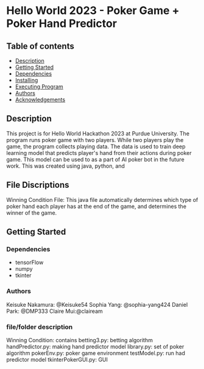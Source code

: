 # Hello World 2023 - Poker Game + Poker Hand Predictor

## Table of contents
* [Description](#description)
* [Getting Started](#getting_started)
* [Dependencies](#dependencies)
* [Installing](#installing)
* [Executing Program](#executing_program)
* [Authors](#authors)
* [Acknowledgements](#acknowledgements)

## Description
This project is for Hello World Hackathon 2023 at Purdue University. The program runs poker game with two players. While two players play the game, the program collects playing data. The data is used to train deep learning model that predicts player's hand from their actions during poker game. This model can be used to as a part of AI poker bot in the future work. This was created using java, python, and


## File Discriptions
Winning Condition File:
This java file automatically determines which type of poker hand each player has at the end of the game, and determines the winner of the game. 
  

## Getting Started

  ### Dependencies
  * tensorFlow
  * numpy
  * tkinter

  ### Authors
  Keisuke Nakamura: @Keisuke54
  Sophia Yang: @sophia-yang424
  Daniel Park: @DMP333
  Claire Mui:@claiream

  ### file/folder description
  Winning Condition: contains
  betting3.py: betting algorithm 
  handPredictor.py: making hand predictor model 
  library.py: set of poker algorithm
  pokerEnv.py: poker game environment
  testModel.py: run had predictor model
  tkinterPokerGUI.py: GUI
